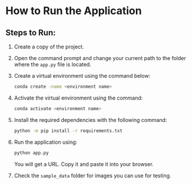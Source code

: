 # How to Run the Application

## Steps to Run:

1. Create a copy of the project.

2. Open the command prompt and change your current path to the folder where the `app.py` file is located.

3. Create a virtual environment using the command below:
   ```bash
   conda create -name <environment name>
   ```

4. Activate the virtual environment using the command:
   ```bash
   conda activate <environment name>
   ```

5. Install the required dependencies with the following command:
   ```bash
   python -m pip install -r requirements.txt
   ```

6. Run the application using:
   ```bash
   python app.py
   ```
   You will get a URL. Copy it and paste it into your browser.

7. Check the `sample_data` folder for images you can use for testing.
